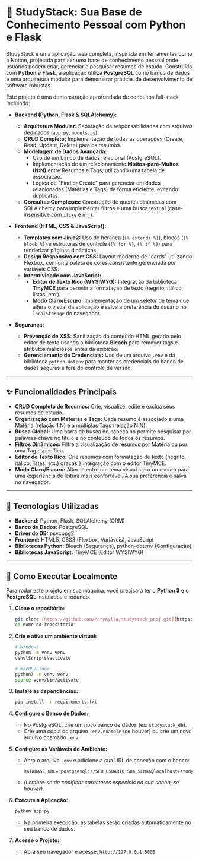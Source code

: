 # 📖 StudyStack: Sua Base de Conhecimento Pessoal com Python e Flask

StudyStack é uma aplicação web completa, inspirada em ferramentas como o Notion, projetada para ser uma base de conhecimento pessoal onde usuários podem criar, gerenciar e pesquisar resumos de estudo. Construída com **Python** e **Flask**, a aplicação utiliza **PostgreSQL** como banco de dados e uma arquitetura modular para demonstrar práticas de desenvolvimento de software robustas.

Este projeto é uma demonstração aprofundada de conceitos full-stack, incluindo:

* **Backend (Python, Flask & SQLAlchemy):**
    * **Arquitetura Modular:** Separação de responsabilidades com arquivos dedicados (`app.py`, `models.py`).
    * **CRUD Completo:** Implementação de todas as operações (Create, Read, Update, Delete) para os resumos.
    * **Modelagem de Dados Avançada:**
        * Uso de um banco de dados relacional (PostgreSQL).
        * Implementação de um relacionamento **Muitos-para-Muitos (N:N)** entre Resumos e Tags, utilizando uma tabela de associação.
        * Lógica de "Find or Create" para gerenciar entidades relacionadas (Matérias e Tags) de forma eficiente, evitando duplicatas.
    * **Consultas Complexas:** Construção de queries dinâmicas com SQLAlchemy para implementar filtros e uma busca textual (case-insensitive com `ilike` e `or_`).

* **Frontend (HTML, CSS & JavaScript):**
    * **Templates com Jinja2:** Uso de herança (`{% extends %}`), blocos (`{% block %}`) e estruturas de controle (`{% for %}`, `{% if %}`) para renderizar páginas dinâmicas.
    * **Design Responsivo com CSS:** Layout moderno de "cards" utilizando Flexbox, com uma paleta de cores consistente gerenciada por variáveis CSS.
    * **Interatividade com JavaScript:**
        * **Editor de Texto Rico (WYSIWYG):** Integração da biblioteca **TinyMCE** para permitir a formatação de texto (negrito, itálico, listas, etc.).
        * **Modo Claro/Escuro:** Implementação de um seletor de tema que altera o visual da aplicação e salva a preferência do usuário no `localStorage` do navegador.

* **Segurança:**
    * **Prevenção de XSS:** Sanitização do conteúdo HTML gerado pelo editor de texto usando a biblioteca **Bleach** para remover tags e atributos maliciosos antes da exibição.
    * **Gerenciamento de Credenciais:** Uso de um arquivo `.env` e da biblioteca `python-dotenv` para manter as credenciais do banco de dados seguras e fora do controle de versão.

-----

## ✨ Funcionalidades Principais

* **CRUD Completo de Resumos:** Crie, visualize, edite e exclua seus resumos de estudo.
* **Organização com Matérias e Tags:** Cada resumo é associado a uma Matéria (relação 1:N) e a múltiplas Tags (relação N:N).
* **Busca Global:** Uma barra de busca no cabeçalho permite pesquisar por palavras-chave no título e no conteúdo de todos os resumos.
* **Filtros Dinâmicos:** Filtre a visualização de resumos por Matéria ou por uma Tag específica.
* **Editor de Texto Rico:** Crie resumos com formatação de texto (negrito, itálico, listas, etc.) graças à integração com o editor TinyMCE.
* **Modo Claro/Escuro:** Alterne entre um tema visual claro ou escuro para uma experiência de leitura mais confortável. A sua preferência é salva no navegador.

-----

## 🔧 Tecnologias Utilizadas

* **Backend:** Python, Flask, SQLAlchemy (ORM)
* **Banco de Dados:** PostgreSQL
* **Driver do DB:** psycopg2
* **Frontend:** HTML5, CSS3 (Flexbox, Variáveis), JavaScript
* **Bibliotecas Python:** Bleach (Segurança), python-dotenv (Configuração)
* **Bibliotecas JavaScript:** TinyMCE (Editor WYSIWYG)

-----

## 🚀 Como Executar Localmente

Para rodar este projeto em sua máquina, você precisará ter o **Python 3** e o **PostgreSQL** instalados e rodando.

1.  **Clone o repositório:**
    ```bash
    git clone [https://github.com/MaryAylla/studystack_proj.git](https://github.com/MaryAylla/studystack_proj.git)
    cd nome-do-repositorio
    ```

2.  **Crie e ative um ambiente virtual:**
    ```bash
    # Windows
    python -m venv venv
    venv\Scripts\activate

    # macOS/Linux
    python3 -m venv venv
    source venv/bin/activate
    ```

3.  **Instale as dependências:**
    ```bash
    pip install -r requirements.txt
    ```

4.  **Configure o Banco de Dados:**
    * No PostgreSQL, crie um novo banco de dados (ex: `studystack_db`).
    * Crie uma cópia do arquivo `.env.example` (se houver) ou crie um novo arquivo chamado `.env`.

5.  **Configure as Variáveis de Ambiente:**
    * Abra o arquivo `.env` e adicione a sua URL de conexão com o banco:
        ```
        DATABASE_URL="postgresql://SEU_USUARIO:SUA_SENHA@localhost/studystack_db"
        ```
    * *(Lembre-se de codificar caracteres especiais na sua senha, se houver).*

6.  **Execute a Aplicação:**
    ```bash
    python app.py
    ```
    * Na primeira execução, as tabelas serão criadas automaticamente no seu banco de dados.

7.  **Acesse o Projeto:**
    * Abra seu navegador e acesse: `http://127.0.0.1:5000`
